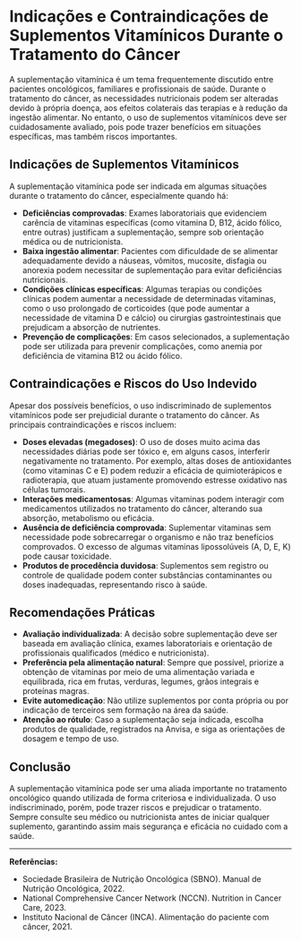 # Indicações e Contraindicações de Suplementos Vitamínicos Durante o Tratamento do Câncer

A suplementação vitamínica é um tema frequentemente discutido entre pacientes oncológicos, familiares e profissionais de saúde. Durante o tratamento do câncer, as necessidades nutricionais podem ser alteradas devido à própria doença, aos efeitos colaterais das terapias e à redução da ingestão alimentar. No entanto, o uso de suplementos vitamínicos deve ser cuidadosamente avaliado, pois pode trazer benefícios em situações específicas, mas também riscos importantes.

## Indicações de Suplementos Vitamínicos

A suplementação vitamínica pode ser indicada em algumas situações durante o tratamento do câncer, especialmente quando há:

- **Deficiências comprovadas**: Exames laboratoriais que evidenciem carência de vitaminas específicas (como vitamina D, B12, ácido fólico, entre outras) justificam a suplementação, sempre sob orientação médica ou de nutricionista.
- **Baixa ingestão alimentar**: Pacientes com dificuldade de se alimentar adequadamente devido a náuseas, vômitos, mucosite, disfagia ou anorexia podem necessitar de suplementação para evitar deficiências nutricionais.
- **Condições clínicas específicas**: Algumas terapias ou condições clínicas podem aumentar a necessidade de determinadas vitaminas, como o uso prolongado de corticoides (que pode aumentar a necessidade de vitamina D e cálcio) ou cirurgias gastrointestinais que prejudicam a absorção de nutrientes.
- **Prevenção de complicações**: Em casos selecionados, a suplementação pode ser utilizada para prevenir complicações, como anemia por deficiência de vitamina B12 ou ácido fólico.

## Contraindicações e Riscos do Uso Indevido

Apesar dos possíveis benefícios, o uso indiscriminado de suplementos vitamínicos pode ser prejudicial durante o tratamento do câncer. As principais contraindicações e riscos incluem:

- **Doses elevadas (megadoses)**: O uso de doses muito acima das necessidades diárias pode ser tóxico e, em alguns casos, interferir negativamente no tratamento. Por exemplo, altas doses de antioxidantes (como vitaminas C e E) podem reduzir a eficácia de quimioterápicos e radioterapia, que atuam justamente promovendo estresse oxidativo nas células tumorais.
- **Interações medicamentosas**: Algumas vitaminas podem interagir com medicamentos utilizados no tratamento do câncer, alterando sua absorção, metabolismo ou eficácia.
- **Ausência de deficiência comprovada**: Suplementar vitaminas sem necessidade pode sobrecarregar o organismo e não traz benefícios comprovados. O excesso de algumas vitaminas lipossolúveis (A, D, E, K) pode causar toxicidade.
- **Produtos de procedência duvidosa**: Suplementos sem registro ou controle de qualidade podem conter substâncias contaminantes ou doses inadequadas, representando risco à saúde.

## Recomendações Práticas

- **Avaliação individualizada**: A decisão sobre suplementação deve ser baseada em avaliação clínica, exames laboratoriais e orientação de profissionais qualificados (médico e nutricionista).
- **Preferência pela alimentação natural**: Sempre que possível, priorize a obtenção de vitaminas por meio de uma alimentação variada e equilibrada, rica em frutas, verduras, legumes, grãos integrais e proteínas magras.
- **Evite automedicação**: Não utilize suplementos por conta própria ou por indicação de terceiros sem formação na área da saúde.
- **Atenção ao rótulo**: Caso a suplementação seja indicada, escolha produtos de qualidade, registrados na Anvisa, e siga as orientações de dosagem e tempo de uso.

## Conclusão

A suplementação vitamínica pode ser uma aliada importante no tratamento oncológico quando utilizada de forma criteriosa e individualizada. O uso indiscriminado, porém, pode trazer riscos e prejudicar o tratamento. Sempre consulte seu médico ou nutricionista antes de iniciar qualquer suplemento, garantindo assim mais segurança e eficácia no cuidado com a saúde.

---

**Referências:**

- Sociedade Brasileira de Nutrição Oncológica (SBNO). Manual de Nutrição Oncológica, 2022.
- National Comprehensive Cancer Network (NCCN). Nutrition in Cancer Care, 2023.
- Instituto Nacional de Câncer (INCA). Alimentação do paciente com câncer, 2021.